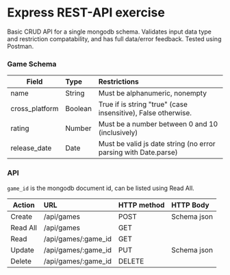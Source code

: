 # Express REST-API exercise

Basic CRUD API for a single mongodb schema. Validates input data type and restriction compatability, and has full data/error feedback. Tested using Postman.

### Game Schema
| Field  | Type | Restrictions  |
| ------------- |:-------------|:-----|
|name           | String  | Must be alphanumeric, nonempty |
|cross_platform | Boolean | True if is string "true" (case insensitive), False otherwise.|
|rating         | Number  | Must be a number between 0 and 10 (inclusively) |
|release_date   | Date    | Must be valid js date string (no error parsing with Date.parse) |


### API
`game_id` is the mongodb document id, can be listed using Read All.

| Action  | URL | HTTP method  | HTTP Body|
| ------------- |:-------------|:-----|:---|
| Create | /api/games | POST | Schema json|
| Read All | /api/games | GET | |
| Read | /api/games/:game_id | GET | |
| Update | /api/games/:game_id | PUT | Schema json|
| Delete | /api/games/:game_id | DELETE | |
